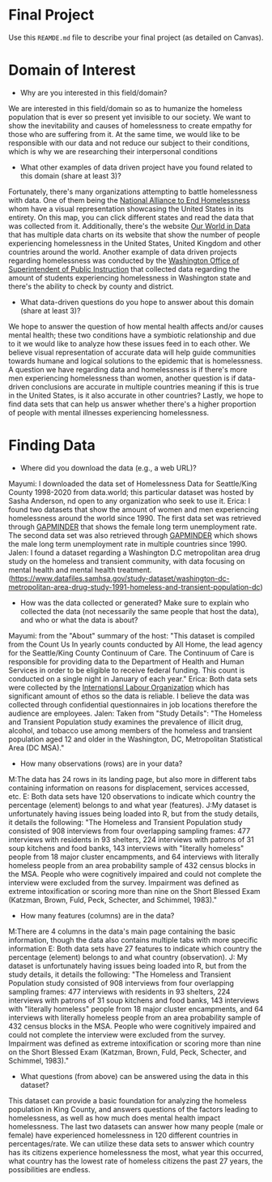 # Final Project
Use this `REAMDE.md` file to describe your final project (as detailed on Canvas).

# Domain of Interest
- Why are you interested in this field/domain?

We are interested in this field/domain so as to humanize the homeless population that is ever so present yet invisible to our society. We want to show the inevitability and causes of homelessness to create empathy for those who are suffering from it. At the same time, we would like to be responsible with our data and not reduce our subject to their conditions, which is why we are researching their interpersonal conditions
- What other examples of data driven project have you found related to this domain (share at least 3)?

Fortunately, there's many organizations attempting to battle homelessness with data. One of them being the [National Alliance to End Homelessness](https://endhomelessness.org/homelessness-in-america/homelessness-statistics/state-of-homelessness-2020/) whom have a visual representation showcasing the United States in its entirety. On this map, you can click different states and read the data that was collected from it. Additionally, there's the website [Our World in Data](https://ourworldindata.org/homelessness) that has multiple data charts on its website that show the number of people experiencing homelessness in the United States, United Kingdom and other countries around the world. Another example of data driven projects regarding homelessness was conducted by the [Washington Office of Superintendent of Public Instruction](https://www.k12.wa.us/student-success/access-opportunity-education/homeless-education/homeless-student-data-grant-recipients) that collected data regarding the amount of students experiencing homelessness in Washington state and there's the ability to check by county and district.

- What data-driven questions do you hope to answer about this domain (share at least 3)?

We hope to answer the question of how mental health affects and/or causes mental health; these two conditions have a symbiotic relationship and due to it we would like to analyze how these issues feed in to each other. We believe visual representation of accurate data will help guide communities towards humane and logical solutions to the epidemic that is homelessness. A question we have regarding data and homelessness is if there's more men experiencing homelessness than women, another question is if data-driven conclusions are accurate in multiple countries meaning if this is true in the United States, is it also accurate in other countries? Lastly, we hope to find data sets that can help us answer whether there's a higher proportion of people with mental illnesses experiencing homelessness.

# Finding Data
- Where did you download the data (e.g., a web URL)?

 Mayumi: I downloaded the data set of Homelessness Data for Seattle/King County 1998-2020 from data.world; this particular dataset was hosted by Sasha Anderson, nd open to any organization who seek to use it.
Erica: I found two datasets that show the amount of women and men experiencing homelessness around the world since 1990. The first data set was retrieved through [GAPMINDER](https://www.gapminder.org/tools/?embedded=true#$state$marker$hook$which=female_long_term_unemployment_rate_percent&scaleType=linear&spaceRef:null;;;&chart-type=spreadsheet) that shows the female long term unemployment rate. The second data set was also retrieved through [GAPMINDER](https://www.gapminder.org/tools/?embedded=true#$state$marker$hook$which=male_long_term_unemployment_rate_percent&scaleType=linear&spaceRef:null;;;&chart-type=spreadsheet) which shows the male long term unemployment rate in multiple countries since 1990.
Jalen: I found a dataset regarding a Washington D.C metropolitan area drug study on the homeless and transient community, with data focusing on mental health and mental health treatment.(https://www.datafiles.samhsa.gov/study-dataset/washington-dc-metropolitan-area-drug-study-1991-homeless-and-transient-population-dc)
- How was the data collected or generated? Make sure to explain who collected the data (not necessarily the same people that host the data), and who or what the data is about?

Mayumi: from the "About" summary of the host: "This dataset is compiled from the Count Us In yearly counts conducted by All Home, the lead agency for the Seattle/King County Continuum of Care. The Continuum of Care is responsible for providing data to the Department of Health and Human Services in order to be eligible to receive federal funding. This count is conducted on a single night in January of each year."
Erica: Both data sets were collected by the [Internationsl Labour Organization](https://ilostat.ilo.org) which has significant amount of ethos so the data is reliable. I believe the data was collected through confidential questionnaires in job locations therefore the audience are employees.
Jalen: Taken from "Study Details": "The Homeless and Transient Population study examines the prevalence of illicit drug, alcohol, and tobacco use among members of the homeless and transient population aged 12 and older in the Washington, DC, Metropolitan Statistical Area (DC MSA)."
- How many observations (rows) are in your data?

M:The data has 24 rows in its landing page, but also more in different tabs containing information on reasons for displacement, services accessed, etc.
E: Both data sets have 120 observations to indicate which country the percentage (element) belongs to and what year (features).
J:My dataset is unfortunately having issues being loaded into R, but from the study details, it details the following: "The Homeless and Transient Population study consisted of 908 interviews from four overlapping sampling frames: 477 interviews with residents in 93 shelters, 224 interviews with patrons of 31 soup kitchens and food banks, 143 interviews with "literally homeless" people from 18 major cluster encampments, and 64 interviews with literally homeless people from an area probability sample of 432 census blocks in the MSA. People who were cognitively impaired and could not complete the interview were excluded from the survey. Impairment was defined as extreme intoxification or scoring more than nine on the Short Blessed Exam (Katzman, Brown, Fuld, Peck, Schecter, and Schimmel, 1983)."
- How many features (columns) are in the data?

M:There are 4 columns in the data's main page containing the basic information, though the data also contains multiple tabs with more specific information
E: Both data sets have 27 features to indicate which country the percentage (element) belongs to and what country (observation).
J: My dataset is unfortunately having issues being loaded into R, but from the study details, it details the following: "The Homeless and Transient Population study consisted of 908 interviews from four overlapping sampling frames: 477 interviews with residents in 93 shelters, 224 interviews with patrons of 31 soup kitchens and food banks, 143 interviews with "literally homeless" people from 18 major cluster encampments, and 64 interviews with literally homeless people from an area probability sample of 432 census blocks in the MSA. People who were cognitively impaired and could not complete the interview were excluded from the survey. Impairment was defined as extreme intoxification or scoring more than nine on the Short Blessed Exam (Katzman, Brown, Fuld, Peck, Schecter, and Schimmel, 1983)."
- What questions (from above) can be answered using the data in this dataset?

This dataset can provide a basic foundation for analyzing the homeless population in King County, and answers questions of the factors leading to homelessness, as well as how much does mental health impact homelessness.
The last two datasets can answer how many people (male or female) have experienced homelessness in 120 different countries in percentages/rate. We can utilize these data sets to answer which country has its citizens experience homelessness the most, what year this occurred, what country has the lowest rate of homeless citizens the past 27 years, the possibilities are endless.
